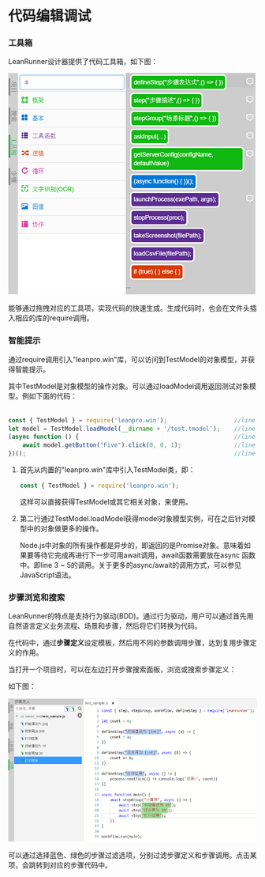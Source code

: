 # 代码编辑调试

### 工具箱

LeanRunner设计器提供了代码工具箱，如下图：

![](assets/code_toolbox.png)

能够通过拖拽对应的工具项，实现代码的快速生成。生成代码时，也会在文件头插入相应的库的require调用。

### 智能提示

通过require调用引入"leanpro.win"库，可以访问到TestModel的对象模型，并获得智能提示。

其中TestModel是对象模型的操作对象。可以通过loadModel调用返回测试对象模型。例如下面的代码：

```javascript

const { TestModel } = require('leanpro.win');                   //line 1
let model = TestModel.loadModel(__dirname + '/test.tmodel');    //line 2
(async function () {                                            //line 3
    await model.getButton("Five").click(0, 0, 1);               //line 4
})();                                                           //line 5

```

1. 首先从内置的"leanpro.win"库中引入TestModel类，即：

   ```javascript
   const { TestModel } = require('leanpro.win'); 
   ```

   这样可以直接获得TestModel或其它相关对象，来使用。

2. 第二行通过TestModel.loadModel获得model对象模型实例，可在之后针对模型中的对象做更多的操作。

   Node.js中对象的所有操作都是异步的，即返回的是Promise对象。意味着如果要等待它完成再进行下一步可用await调用，await函数需要放在async 函数中。即line 3 ~ 5的调用。关于更多的async/await的调用方式，可以参见JavaScript语法。


### 步骤浏览和搜索

LeanRunner的特点是支持行为驱动(BDD)。通过行为驱动，用户可以通过首先用自然语言定义业务流程、场景和步骤，然后将它们转换为代码。

在代码中，通过**步骤定义**设定模板，然后用不同的参数调用步骤，达到复用步骤定义的作用。

当打开一个项目时，可以在左边打开步骤搜索面板，浏览或搜索步骤定义：

如下图：

![](assets/step_browse.png)

可以通过选择蓝色、绿色的步骤过滤选项，分别过滤步骤定义和步骤调用。点击某项，会跳转到对应的步骤代码中。